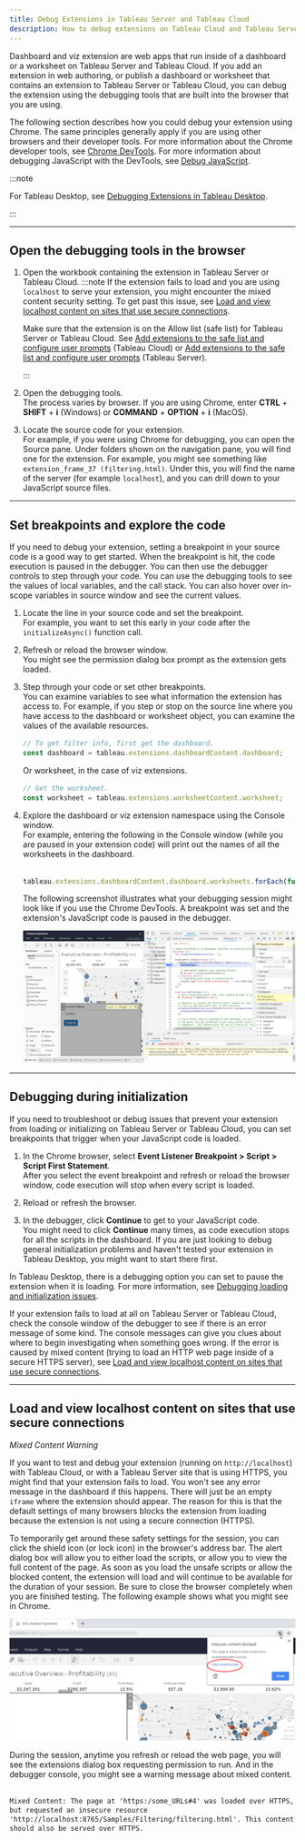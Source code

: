 ```yaml
---
title: Debug Extensions in Tableau Server and Tableau Cloud 
description: How to debug extensions on Tableau Cloud and Tableau Server
---
```


Dashboard and viz extension are web apps that run inside of a dashboard or a worksheet on Tableau Server and Tableau Cloud. If you add an extension in web authoring, or publish a dashboard or worksheet that contains an extension to Tableau Server or Tableau Cloud, you can debug the extension using the debugging tools that are built into the browser that you are using.

The following section describes how you could debug your extension using Chrome. The same principles generally apply if you are using other browsers and their developer tools. For more information about the Chrome developer tools, see [Chrome DevTools](https://developers.google.com/web/tools/chrome-devtools/). For more information about debugging JavaScript with the DevTools, see [Debug JavaScript](https://developers.google.com/web/tools/chrome-devtools/javascript/).  


:::note

For Tableau Desktop, see [Debugging Extensions in Tableau Desktop](./trex_debugging).

:::




---

## Open the debugging tools in the browser

1. Open the workbook containing the extension in Tableau Server or Tableau Cloud.
   :::note
   If the extension fails to load and you are using `localhost` to serve your extension, you might encounter the mixed content security setting. To get past this issue, see [Load and view localhost content on sites that use secure connections](#load-and-view-localhost-content-on-sites-that-use-secure-connections).

   Make sure that the extension is on the Allow list (safe list) for Tableau Server or Tableau Cloud. See [Add extensions to the safe list and configure user prompts](https://help.tableau.com/current/online/en-us/dashboard_extensions_server.htm#add-extensions-to-the-safe-list-and-configure-user-prompts) (Tableau Cloud) or [Add extensions to the safe list and configure user prompts](https://help.tableau.com/current/server/en-us/dashboard_extensions_server.htm#add-extensions-to-the-safe-list-and-configure-user-prompts) (Tableau Server).

   :::

2. Open the debugging tools. <br/>
The process varies by browser. If you are using Chrome, enter **CTRL** + **SHIFT** + **i** (Windows) or **COMMAND** + **OPTION** + **i** (MacOS).

3. Locate the source code for your extension. <br/>
For example, if you were using Chrome for debugging, you can open the Source pane. Under folders shown on the navigation pane, you will find one for the extension. For example, you might see something like `extension_frame_37 (filtering.html)`.
Under this, you will find the name of the server (for example `localhost`), and you can drill down to your JavaScript source files.

---

## Set breakpoints and explore the code

If you need to debug your extension, setting a breakpoint in your source code is a good way to get started. When the breakpoint is hit, the code execution is paused in the debugger. You can then use the debugger controls to step through your code. You can use the debugging tools to see the values of local variables, and the call stack. You can also hover over in-scope variables in source window and see the current values.

1. Locate the line in your source code and set the breakpoint. 
<br/>For example, you want to set this early in your code after the `initializeAsync()` function call.

2. Refresh or reload the browser window. <br/> 
You might see the permission dialog box prompt as the extension gets loaded.

3. Step through your code or set other breakpoints. <br/>
You can examine variables to see what information the extension has access to. For example, if you step or stop on the source line where you have access to the dashboard or worksheet object, you can examine the values of the available resources. 

    ```javascript
    // To get filter info, first get the dashboard.
    const dashboard = tableau.extensions.dashboardContent.dashboard;
    ```

    Or worksheet, in the case of viz extensions.

    ```javascript
    // Get the worksheet.
    const worksheet = tableau.extensions.worksheetContent.worksheet;
    ```

4. Explore the dashboard or viz extension namespace using the Console window. <br/>
For example, entering the following in the Console window (while you are paused in your extension code) will print out the names of all the worksheets in the dashboard.

    ```javascript

    tableau.extensions.dashboardContent.dashboard.worksheets.forEach(function (worksheet){console.log(worksheet.name)})

    ```

    The following screenshot illustrates what your debugging session might look like if you use the Chrome DevTools. A breakpoint was set and the extension's JavaScript code is paused in the debugger.

    ![alt text](../assets/server_dbg_chrome.png "Chrome DevTools showing a the debugger paused on an extension breakpoint")

---

## Debugging during initialization

If you need to troubleshoot or debug issues that prevent your extension from loading or initializing on Tableau Server or Tableau Cloud, you can set breakpoints that trigger when your JavaScript code is loaded.

1. In the Chrome browser, select **Event Listener Breakpoint > Script > Script First Statement**. <br/>
After you select the event breakpoint and refresh or reload the browser window, code execution will stop when every script is loaded.

2. Reload or refresh the browser. <br/>

3. In the debugger, click **Continue** to get to your JavaScript code.<br/>
You might need to click **Continue** many times, as code execution stops for all the scripts in the dashboard. If you are just looking to debug general initialization problems and haven't tested your extension in Tableau Desktop, you might want to start there first.

In Tableau Desktop, there is a debugging option you can set to pause the extension when it is loading. For more information, see [Debugging loading and initialization issues](./trex_debugging#debugging-loading-and-initialization-issues).

If your extension fails to load at all on Tableau Server or Tableau Cloud, check the console window of the debugger to see if there is an error message of some kind. The console messages can give you clues about where to begin investigating when something goes wrong. If the error is caused by mixed content (trying to load an HTTP web page inside of a secure HTTPS server), see [Load and view localhost content on sites that use secure connections](#load-and-view-localhost-content-on-sites-that-use-secure-connections).

---

## Load and view localhost content on sites that use secure connections

*Mixed Content Warning*

If you want to test and debug your extension (running on `http://localhost`) with Tableau Cloud, or with a Tableau Server site that is using HTTPS, you might find that your extension fails to load. You won't see any error message in the dashboard if this happens. There will just be an empty `iframe` where the extension should appear. The reason for this is that the default settings of many browsers blocks the extension from loading because the extension is not using a secure connection (HTTPS).

To temporarily get around these safety settings for the session, you can click the shield icon (or lock icon) in the browser's address bar. The alert dialog box will allow you to either load the scripts, or allow you to view the full content of the page. As soon as you load the unsafe scripts or allow the blocked content, the extension will load and will continue to be available for the duration of your session. Be sure to close the browser completely when you are finished testing. The following example shows what you might see in Chrome. 
<br/>

![alt text](../assets/online_blocked_extension.png "Chrome browser showing alert when extension running on a localhost server")


During the session, anytime you refresh or reload the web page, you will see the extensions dialog box requesting permission to run. And in the debugger console, you might see a warning message about mixed content.

```cli

Mixed Content: The page at 'https:/some_URLs#4' was loaded over HTTPS, but requested an insecure resource 'http://localhost:8765/Samples/Filtering/filtering.html'. This content should also be served over HTTPS.

```

